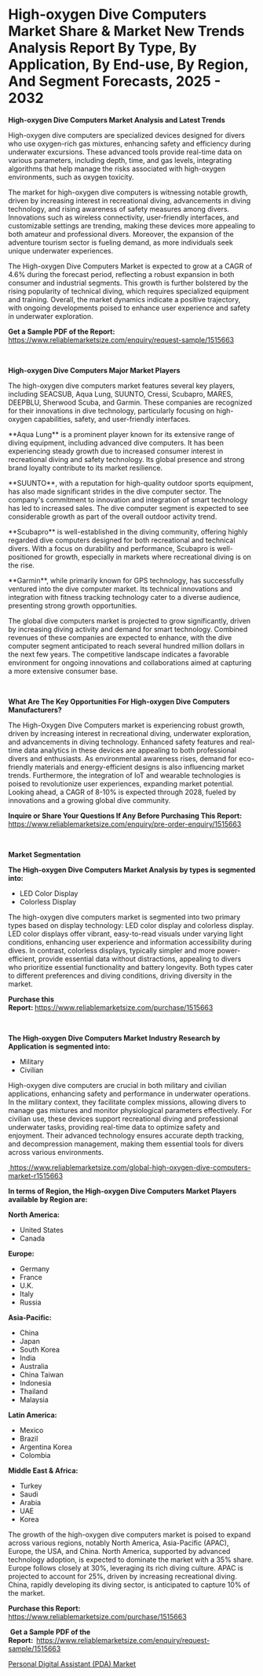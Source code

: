 <p><h1>High-oxygen Dive Computers Market Share & Market New Trends Analysis Report By Type, By Application, By End-use, By Region, And Segment Forecasts, 2025 - 2032</h1></p><p><strong>High-oxygen Dive Computers Market Analysis and Latest Trends</strong></p>
<p><p>High-oxygen dive computers are specialized devices designed for divers who use oxygen-rich gas mixtures, enhancing safety and efficiency during underwater excursions. These advanced tools provide real-time data on various parameters, including depth, time, and gas levels, integrating algorithms that help manage the risks associated with high-oxygen environments, such as oxygen toxicity.</p><p>The market for high-oxygen dive computers is witnessing notable growth, driven by increasing interest in recreational diving, advancements in diving technology, and rising awareness of safety measures among divers. Innovations such as wireless connectivity, user-friendly interfaces, and customizable settings are trending, making these devices more appealing to both amateur and professional divers. Moreover, the expansion of the adventure tourism sector is fueling demand, as more individuals seek unique underwater experiences.</p><p>The High-oxygen Dive Computers Market is expected to grow at a CAGR of 4.6% during the forecast period, reflecting a robust expansion in both consumer and industrial segments. This growth is further bolstered by the rising popularity of technical diving, which requires specialized equipment and training. Overall, the market dynamics indicate a positive trajectory, with ongoing developments poised to enhance user experience and safety in underwater exploration.</p></p>
<p><strong>Get a Sample PDF of the Report:&nbsp;</strong> <a href="https://www.reliablemarketsize.com/enquiry/request-sample/1515663?utm_campaign=2316&utm_medium=2&utm_source=Github&utm_content=ia&utm_term=02032025&utm_id=high-oxygen-dive-computers">https://www.reliablemarketsize.com/enquiry/request-sample/1515663</a></p>
<p>&nbsp;</p>
<p><strong>High-oxygen Dive Computers Major Market Players</strong></p>
<p><p>The high-oxygen dive computers market features several key players, including SEACSUB, Aqua Lung, SUUNTO, Cressi, Scubapro, MARES, DEEPBLU, Sherwood Scuba, and Garmin. These companies are recognized for their innovations in dive technology, particularly focusing on high-oxygen capabilities, safety, and user-friendly interfaces.</p><p>**Aqua Lung** is a prominent player known for its extensive range of diving equipment, including advanced dive computers. It has been experiencing steady growth due to increased consumer interest in recreational diving and safety technology. Its global presence and strong brand loyalty contribute to its market resilience.</p><p>**SUUNTO**, with a reputation for high-quality outdoor sports equipment, has also made significant strides in the dive computer sector. The company's commitment to innovation and integration of smart technology has led to increased sales. The dive computer segment is expected to see considerable growth as part of the overall outdoor activity trend.</p><p>**Scubapro** is well-established in the diving community, offering highly regarded dive computers designed for both recreational and technical divers. With a focus on durability and performance, Scubapro is well-positioned for growth, especially in markets where recreational diving is on the rise. </p><p>**Garmin**, while primarily known for GPS technology, has successfully ventured into the dive computer market. Its technical innovations and integration with fitness tracking technology cater to a diverse audience, presenting strong growth opportunities.</p><p>The global dive computers market is projected to grow significantly, driven by increasing diving activity and demand for smart technology. Combined revenues of these companies are expected to enhance, with the dive computer segment anticipated to reach several hundred million dollars in the next few years. The competitive landscape indicates a favorable environment for ongoing innovations and collaborations aimed at capturing a more extensive consumer base.</p></p>
<p>&nbsp;</p>
<p><strong>What Are The Key Opportunities For High-oxygen Dive Computers Manufacturers?</strong></p>
<p><p>The High-Oxygen Dive Computers market is experiencing robust growth, driven by increasing interest in recreational diving, underwater exploration, and advancements in diving technology. Enhanced safety features and real-time data analytics in these devices are appealing to both professional divers and enthusiasts. As environmental awareness rises, demand for eco-friendly materials and energy-efficient designs is also influencing market trends. Furthermore, the integration of IoT and wearable technologies is poised to revolutionize user experiences, expanding market potential. Looking ahead, a CAGR of 8-10% is expected through 2028, fueled by innovations and a growing global dive community.</p></p>
<p><strong>Inquire or Share Your Questions If Any Before Purchasing This Report:</strong> <a href="https://www.reliablemarketsize.com/enquiry/pre-order-enquiry/1515663?utm_campaign=2316&utm_medium=2&utm_source=Github&utm_content=ia&utm_term=02032025&utm_id=high-oxygen-dive-computers">https://www.reliablemarketsize.com/enquiry/pre-order-enquiry/1515663</a></p>
<p>&nbsp;</p>
<p><strong>Market Segmentation</strong></p>
<p><strong>The High-oxygen Dive Computers Market Analysis by types is segmented into:</strong></p>
<p><ul><li>LED Color Display</li><li>Colorless Display</li></ul></p>
<p><p>The high-oxygen dive computers market is segmented into two primary types based on display technology: LED color display and colorless display. LED color displays offer vibrant, easy-to-read visuals under varying light conditions, enhancing user experience and information accessibility during dives. In contrast, colorless displays, typically simpler and more power-efficient, provide essential data without distractions, appealing to divers who prioritize essential functionality and battery longevity. Both types cater to different preferences and diving conditions, driving diversity in the market.</p></p>
<p><strong>Purchase this Report:&nbsp;</strong><a href="https://www.reliablemarketsize.com/purchase/1515663?utm_campaign=2316&utm_medium=2&utm_source=Github&utm_content=ia&utm_term=02032025&utm_id=high-oxygen-dive-computers">https://www.reliablemarketsize.com/purchase/1515663</a></p>
<p>&nbsp;</p>
<p><strong>The High-oxygen Dive Computers Market Industry Research by Application is segmented into:</strong></p>
<p><ul><li>Military</li><li>Civilian</li></ul></p>
<p><p>High-oxygen dive computers are crucial in both military and civilian applications, enhancing safety and performance in underwater operations. In the military context, they facilitate complex missions, allowing divers to manage gas mixtures and monitor physiological parameters effectively. For civilian use, these devices support recreational diving and professional underwater tasks, providing real-time data to optimize safety and enjoyment. Their advanced technology ensures accurate depth tracking, and decompression management, making them essential tools for divers across various environments.</p></p>
<p><a href="https://www.reliablemarketsize.com/global-high-oxygen-dive-computers-market-r1515663?utm_campaign=2316&utm_medium=2&utm_source=Github&utm_content=ia&utm_term=02032025&utm_id=high-oxygen-dive-computers">&nbsp;https://www.reliablemarketsize.com/global-high-oxygen-dive-computers-market-r1515663</a></p>
<p><strong>In terms of Region, the High-oxygen Dive Computers Market Players available by Region are:</strong></p>
<p>
    <p> <strong> North America: </strong>
        <ul>
            <li>United States</li>
            <li>Canada</li>
        </ul>
        </p> 
    <p> <strong> Europe: </strong>
        <ul>
            <li>Germany</li>
            <li>France</li>
            <li>U.K.</li>
            <li>Italy</li>
            <li>Russia</li>
        </ul>
        </p> 
    <p> <strong> Asia-Pacific: </strong>
        <ul>
            <li>China</li>
            <li>Japan</li>
            <li>South Korea</li>
            <li>India</li>
            <li>Australia</li>
            <li>China Taiwan</li>
            <li>Indonesia</li>
            <li>Thailand</li>
            <li>Malaysia</li>
        </ul>
        </p> 
    <p> <strong> Latin America: </strong>
        <ul>
            <li>Mexico</li>
            <li>Brazil</li>
            <li>Argentina Korea</li>
            <li>Colombia</li>
        </ul>
        </p> 
    <p> <strong> Middle East & Africa: </strong>
        <ul>
            <li>Turkey</li>
            <li>Saudi</li>
            <li>Arabia</li>
            <li>UAE</li>
            <li>Korea</li>
        </ul>
    </p>
    </p>
<p><p>The growth of the high-oxygen dive computers market is poised to expand across various regions, notably North America, Asia-Pacific (APAC), Europe, the USA, and China. North America, supported by advanced technology adoption, is expected to dominate the market with a 35% share. Europe follows closely at 30%, leveraging its rich diving culture. APAC is projected to account for 25%, driven by increasing recreational diving. China, rapidly developing its diving sector, is anticipated to capture 10% of the market.</p></p>
<p><strong>Purchase this Report: </strong><a href="https://www.reliablemarketsize.com/purchase/1515663?utm_campaign=2316&utm_medium=2&utm_source=Github&utm_content=ia&utm_term=02032025&utm_id=high-oxygen-dive-computers">https://www.reliablemarketsize.com/purchase/1515663</a></p>
<p>&nbsp;<strong>Get a Sample PDF of the Report:&nbsp;&nbsp;</strong><a href="https://www.reliablemarketsize.com/enquiry/request-sample/1515663?utm_campaign=2316&utm_medium=2&utm_source=Github&utm_content=ia&utm_term=02032025&utm_id=high-oxygen-dive-computers">https://www.reliablemarketsize.com/enquiry/request-sample/1515663</a></p>
<p><strong></strong></p>
<p><p><a href="https://github.com/bensemilia864/Market-Research-Report-List-1/blob/main/personal-digital-assistant-pda-market.md?utm_campaign=2316&utm_medium=2&utm_source=Github&utm_content=ia&utm_term=02032025&utm_id=high-oxygen-dive-computers">Personal Digital Assistant (PDA) Market</a></p></p>